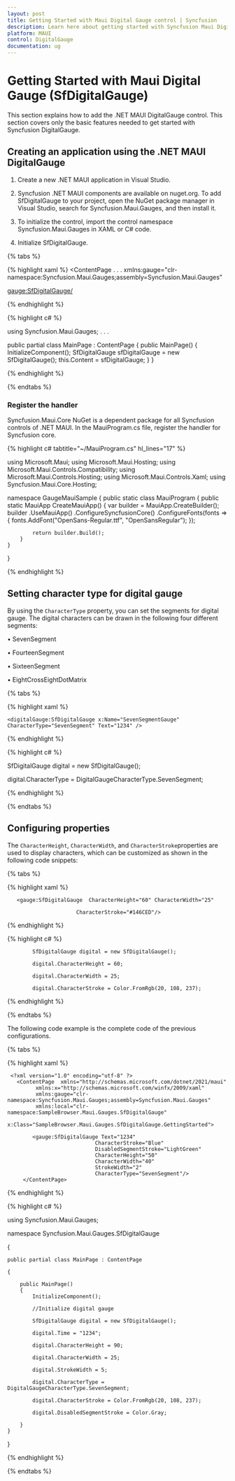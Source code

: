 ```yaml
---
layout: post
title: Getting Started with Maui Digital Gauge control | Syncfusion
description: Learn here about getting started with Syncfusion Maui Digital Gauge (SfDigitalGauge) control, its elements and more.
platform: MAUI
control: DigitalGauge
documentation: ug
---
```

# Getting Started with Maui Digital Gauge (SfDigitalGauge)

This section explains how to add the .NET MAUI DigitalGauge control. This section covers only the basic features needed to get started with Syncfusion DigitalGauge.

## Creating an application using the .NET MAUI DigitalGauge

1. Create a new .NET MAUI application in Visual Studio.

2. Syncfusion .NET MAUI components are available on nuget.org. To add SfDigitalGauge to your project,
open the NuGet package manager in Visual Studio, search for Syncfusion.Maui.Gauges, and then install it.

3. To initialize the control, import the control namespace Syncfusion.Maui.Gauges in XAML or C# code.

4. Initialize SfDigitalGauge.

{% tabs %}

{% highlight xaml %}
<ContentPage
. . .
   xmlns:gauge="clr-namespace:Syncfusion.Maui.Gauges;assembly=Syncfusion.Maui.Gauges"

   <gauge:SfDigitalGauge/> 
</ContentPage>

{% endhighlight %}

{% highlight c# %}

using Syncfusion.Maui.Gauges;
. . .

public partial class MainPage : ContentPage
{
    public MainPage()
    {
        InitializeComponent();
        SfDigitalGauge sfDigitalGauge = new SfDigitalGauge();
        this.Content = sfDigitalGauge;
    }
}


{% endhighlight %}

{% endtabs %}

### Register the handler

Syncfusion.Maui.Core NuGet is a dependent package for all Syncfusion controls of .NET MAUI. In the MauiProgram.cs file, register the handler for Syncfusion core.

{% highlight c# tabtitle="~/MauiProgram.cs" hl_lines="17" %}

using Microsoft.Maui;
using Microsoft.Maui.Hosting;
using Microsoft.Maui.Controls.Compatibility;
using Microsoft.Maui.Controls.Hosting;
using Microsoft.Maui.Controls.Xaml;
using Syncfusion.Maui.Core.Hosting;

namespace GaugeMauiSample
{
    public static class MauiProgram
    {
        public static MauiApp CreateMauiApp()
        {
            var builder = MauiApp.CreateBuilder();
            builder
            .UseMauiApp<App>()
            .ConfigureSyncfusionCore()
            .ConfigureFonts(fonts =>
            {
                fonts.AddFont("OpenSans-Regular.ttf", "OpenSansRegular");
            });

            return builder.Build();
        }
    }
}

{% endhighlight %} 

## Setting character type for digital gauge

By using the `CharacterType` property, you can set the segments for digital gauge. The digital characters can be drawn in the following four different segments:

• SevenSegment

• FourteenSegment

• SixteenSegment

• EightCrossEightDotMatrix

{% tabs %}

{% highlight xaml %}

    <digitalGauge:SfDigitalGauge x:Name="SevenSegmentGauge" CharacterType="SevenSegment" Text="1234" />

{% endhighlight %}

{% highlight c# %}

SfDigitalGauge digital = new SfDigitalGauge();

digital.CharacterType = DigitalGaugeCharacterType.SevenSegment;

{% endhighlight %}

{% endtabs %}

## Configuring properties

The `CharacterHeight`, `CharacterWidth`, and `CharacterStroke`properties are used to display characters, which can be customized as shown in the following code snippets:

{% tabs %}

{% highlight xaml %}

       <gauge:SfDigitalGauge  CharacterHeight="60" CharacterWidth="25" 
                                                    
                          CharacterStroke="#146CED"/>


{% endhighlight %}

{% highlight c# %}

            SfDigitalGauge digital = new SfDigitalGauge();

            digital.CharacterHeight = 60;

            digital.CharacterWidth = 25;

            digital.CharacterStroke = Color.FromRgb(20, 108, 237);

{% endhighlight %}

{% endtabs %}

The following code example is the complete code of the previous configurations.

{% tabs %}

{% highlight xaml %}

     <?xml version="1.0" encoding="utf-8" ?>
       <ContentPage  xmlns="http://schemas.microsoft.com/dotnet/2021/maui"
             xmlns:x="http://schemas.microsoft.com/winfx/2009/xaml"
             xmlns:gauge="clr-namespace:Syncfusion.Maui.Gauges;assembly=Syncfusion.Maui.Gauges"
             xmlns:local="clr-namespace:SampleBrowser.Maui.Gauges.SfDigitalGauge"
             x:Class="SampleBrowser.Maui.Gauges.SfDigitalGauge.GettingStarted">

            <gauge:SfDigitalGauge Text="1234"
                                CharacterStroke="Blue"
                                DisabledSegmentStroke="LightGreen"
                                CharacterHeight="50"
                                CharacterWidth="40"
                                StrokeWidth="2"
                                CharacterType="SevenSegment"/>
         </ContentPage>

{% endhighlight %}

{% highlight c# %}

using Syncfusion.Maui.Gauges;

namespace Syncfusion.Maui.Gauges.SfDigitalGauge

{

    public partial class MainPage : ContentPage

    {

        public MainPage()
        {
            InitializeComponent();

            //Initialize digital gauge

            SfDigitalGauge digital = new SfDigitalGauge();

            digital.Time = "1234";

            digital.CharacterHeight = 90;

            digital.CharacterWidth = 25;

            digital.StrokeWidth = 5;

            digital.CharacterType = DigitalGaugeCharacterType.SevenSegment;

            digital.CharacterStroke = Color.FromRgb(20, 108, 237);

            digital.DisabledSegmentStroke = Color.Gray;

        }
    }
}

{% endhighlight %}

{% endtabs %}


